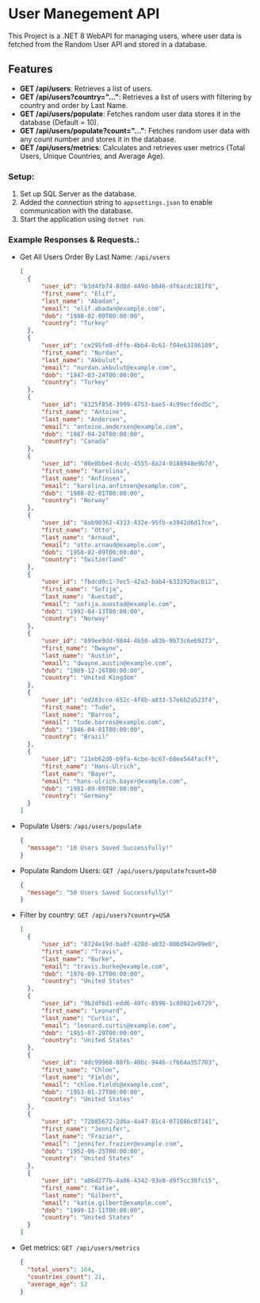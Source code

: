 # User Manegement API

This Project is a .NET 8 WebAPI for managing users, where user data is fetched from the Random User API and stored in a database.

## Features
- **GET /api/users**: Retrieves a list of users.
- **GET /api/users?country="..."**: Retrieves a list of users with filtering by country and order by Last Name.
- **GET /api/users/populate**: Fetches random user data stores it in the database (Default = 10).
- **GET /api/users/populate?count="..."**: Fetches random user data with any count number and stores it in the database.
- **GET /api/users/metrics**: Calculates and retrieves user metrics (Total Users, Unique Countries, and Average Age).

### **Setup:**
1. Set up SQL Server as the database.
2. Added the connection string to `appsettings.json` to enable communication with the database.
3. Start the application using `dotnet run`.

### **Example Responses & Requests.:**
- Get All Users Order By Last Name: `/api/users`

  ```json
  [
    {
        "user_id": "b3d4fb74-8d8d-449d-b046-df6acdc181f8",
        "first_name": "Elif",
        "last_name": "Abadan",
        "email": "elif.abadan@example.com",
        "dob": "1980-02-09T00:00:00",
        "country": "Turkey"
    },
    {
        "user_id": "ce295fe0-dffe-4bb4-8c61-f04e63196109",
        "first_name": "Nurdan",
        "last_name": "Akbulut",
        "email": "nurdan.akbulut@example.com",
        "dob": "1947-03-24T00:00:00",
        "country": "Turkey"
    },
    {
        "user_id": "8125f858-3999-4753-bae5-4c99ecfded5c",
        "first_name": "Antoine",
        "last_name": "Andersen",
        "email": "antoine.andersen@example.com",
        "dob": "1987-04-24T00:00:00",
        "country": "Canada"
    },
    {
        "user_id": "80e8bbe4-6cdc-4555-8a24-0188948e9b7d",
        "first_name": "Karolina",
        "last_name": "Anfinsen",
        "email": "karolina.anfinsen@example.com",
        "dob": "1988-02-01T00:00:00",
        "country": "Norway"
    },
    {
        "user_id": "6ab90362-4333-432e-95fb-e3942d6d17ce",
        "first_name": "Otto",
        "last_name": "Arnaud",
        "email": "otto.arnaud@example.com",
        "dob": "1950-02-09T00:00:00",
        "country": "Switzerland"
    },
    {
        "user_id": "fbdcd0c1-7ec5-42a3-bab4-6333920acb12",
        "first_name": "Sofija",
        "last_name": "Auestad",
        "email": "sofija.auestad@example.com",
        "dob": "1992-04-13T00:00:00",
        "country": "Norway"
    },
    {
        "user_id": "699ee9dd-9844-4650-a83b-9b73c6e69273",
        "first_name": "Dwayne",
        "last_name": "Austin",
        "email": "dwayne.austin@example.com",
        "dob": "1989-12-16T00:00:00",
        "country": "United Kingdom"
    },
    {
        "user_id": "ed283cce-652c-4f8b-a833-57e6b2a523f4",
        "first_name": "Tude",
        "last_name": "Barros",
        "email": "tude.barros@example.com",
        "dob": "1946-04-01T00:00:00",
        "country": "Brazil"
    },
    {
        "user_id": "11eb62d0-b9fa-4cbe-bc67-68ee544facff",
        "first_name": "Hans-Ulrich",
        "last_name": "Bayer",
        "email": "hans-ulrich.bayer@example.com",
        "dob": "1981-09-09T00:00:00",
        "country": "Germany"
    }
  ]
  ```
  
- Populate Users: `/api/users/populate`

  ```json
  {
    "message": "10 Users Saved Successfully!"
  }
  ```
  
- Populate Random Users: `GET /api/users/populate?count=50`

  ```json
  {
    "message": "50 Users Saved Successfully!"
  }
  ```
  
- Filter by country: `GET /api/users?country=USA`

  ```json
  [
    {
        "user_id": "8724e19d-ba0f-428d-a032-086d942e99e0",
        "first_name": "Travis",
        "last_name": "Burke",
        "email": "travis.burke@example.com",
        "dob": "1976-09-17T00:00:00",
        "country": "United States"
    },
    {
        "user_id": "9b2df6d1-edd6-40fc-8596-1c80021e6729",
        "first_name": "Leonard",
        "last_name": "Curtis",
        "email": "leonard.curtis@example.com",
        "dob": "1955-07-29T00:00:00",
        "country": "United States"
    },
    {
        "user_id": "4dc99968-88fb-40bc-9446-cf664a357703",
        "first_name": "Chloe",
        "last_name": "Fields",
        "email": "chloe.fields@example.com",
        "dob": "1953-01-27T00:00:00",
        "country": "United States"
    },
    {
        "user_id": "72b85672-2d6a-4a47-81c4-071886c07141",
        "first_name": "Jennifer",
        "last_name": "Frazier",
        "email": "jennifer.frazier@example.com",
        "dob": "1952-06-25T00:00:00",
        "country": "United States"
    },
    {
        "user_id": "a86d277b-4a86-4342-93e0-d9f5cc30fc15",
        "first_name": "Katie",
        "last_name": "Gilbert",
        "email": "katie.gilbert@example.com",
        "dob": "1999-12-11T00:00:00",
        "country": "United States"
    }
  ]
  ```
  
- Get metrics: `GET /api/users/metrics`

  ```json
  {
    "total_users": 164,
    "countries_count": 21,
    "average_age": 52
  }
  ```
